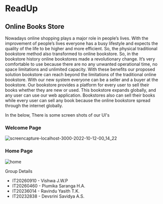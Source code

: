 # ReadUp
## Online Books Store

Nowadays online shopping plays a major role in people’s lives. With the improvement of people’s lives everyone has a busy lifestyle and expects the quality of the life to be higher and more efficient. So, the physical traditional bookstore method also transformed to online bookstore. So, in the bookstore history online bookstores made a revolutionary change. It’s very comfortable to use because there are no any unwanted operational time, no space limitations and unlimited capacity. With these benefits our proposed solution bookstore can reach beyond the limitations of the traditional online bookstore. With our new system everyone can be a seller and a buyer at the bookstore. Our bookstore provides a platform for every user to sell their books whether they are new or used. This bookstore expands globally, and any user can use our web application. Bookstores also can sell their books while every user can sell any book because the online bookstore spread through the internet globally.

In the below, There is some screen shots of our UI's

### Welcome Page
![screencapture-localhost-3000-2022-10-12-00_14_22](https://user-images.githubusercontent.com/87310474/195175884-30e21de0-945a-4c50-8e0e-11a3813b7c69.png)

### Home Page
![home](https://user-images.githubusercontent.com/87310474/195198004-030b2be8-0571-426f-8a7e-38cb6287a5c5.png)


Group Details
<ul>
  <li>IT20260910 - Vishwa J.W.P</li>
  <li>IT20260460 - Piumika Saranga H.A.</li>
  <li>IT20236014 - Ravindu Yasith T.K.</li>
  <li>IT20232838 - Devsrini Savidya A.S.</li>
</ul>





